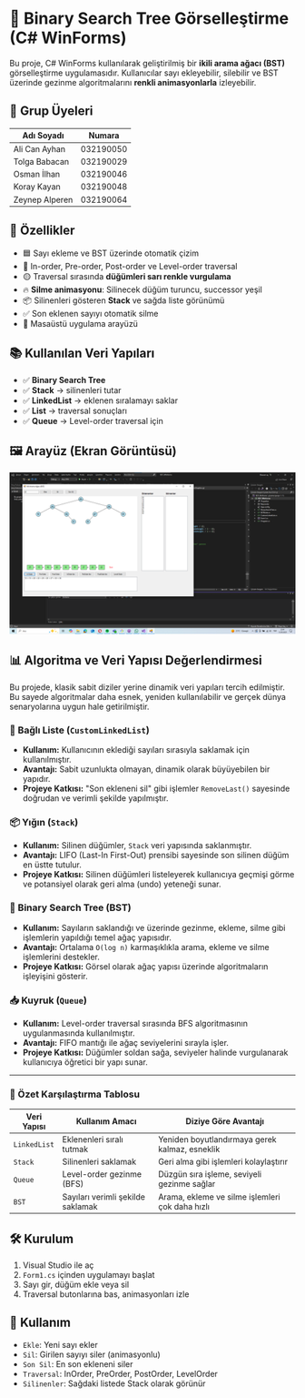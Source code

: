 # 🧠 Binary Search Tree Görselleştirme (C# WinForms)

Bu proje, C# WinForms kullanılarak geliştirilmiş bir **ikili arama ağacı (BST)** görselleştirme uygulamasıdır. Kullanıcılar sayı ekleyebilir, silebilir ve BST üzerinde gezinme algoritmalarını **renkli animasyonlarla** izleyebilir.
## 👥 Grup Üyeleri

| Adı Soyadı        | Numara     | 
|--------------------|------------|
| Ali Can Ayhan      | 032190050  |
| Tolga Babacan      | 032190029  | 
| Osman İlhan        | 032190046  | 
| Koray Kayan        | 032190048  | 
| Zeynep Alperen     | 032190064  |
## 🚀 Özellikler

- 🟦 Sayı ekleme ve BST üzerinde otomatik çizim
- 🔄 In-order, Pre-order, Post-order ve Level-order traversal
- 🟡 Traversal sırasında **düğümleri sarı renkle vurgulama**
- 🔥 **Silme animasyonu**: Silinecek düğüm turuncu, successor yeşil
- 📦 Silinenleri gösteren **Stack** ve sağda liste görünümü
- ✅ Son eklenen sayıyı otomatik silme
- 🔁 Masaüstü uygulama arayüzü

## 📚 Kullanılan Veri Yapıları

- ✅ **Binary Search Tree**  
- ✅ **Stack** → silinenleri tutar  
- ✅ **LinkedList** → eklenen sıralamayı saklar  
- ✅ **List** → traversal sonuçları  
- ✅ **Queue** → Level-order traversal için

## 🖼️ Arayüz (Ekran Görüntüsü)
![BST Görsel](screenshot.png)

## 📊 Algoritma ve Veri Yapısı Değerlendirmesi

Bu projede, klasik sabit diziler yerine dinamik veri yapıları tercih edilmiştir. Bu sayede algoritmalar daha esnek, yeniden kullanılabilir ve gerçek dünya senaryolarına uygun hale getirilmiştir.

### 🔁 Bağlı Liste (`CustomLinkedList`)
- **Kullanım:** Kullanıcının eklediği sayıları sırasıyla saklamak için kullanılmıştır.
- **Avantajı:** Sabit uzunlukta olmayan, dinamik olarak büyüyebilen bir yapıdır.
- **Projeye Katkısı:** "Son ekleneni sil" gibi işlemler `RemoveLast()` sayesinde doğrudan ve verimli şekilde yapılmıştır.

### 📦 Yığın (`Stack`)
- **Kullanım:** Silinen düğümler, `Stack` veri yapısında saklanmıştır.
- **Avantajı:** LIFO (Last-In First-Out) prensibi sayesinde son silinen düğüm en üstte tutulur.
- **Projeye Katkısı:** Silinen düğümleri listeleyerek kullanıcıya geçmişi görme ve potansiyel olarak geri alma (undo) yeteneği sunar.

### 🌲 Binary Search Tree (BST)
- **Kullanım:** Sayıların saklandığı ve üzerinde gezinme, ekleme, silme gibi işlemlerin yapıldığı temel ağaç yapısıdır.
- **Avantajı:** Ortalama `O(log n)` karmaşıklıkla arama, ekleme ve silme işlemlerini destekler.
- **Projeye Katkısı:** Görsel olarak ağaç yapısı üzerinde algoritmaların işleyişini gösterir.

### 📥 Kuyruk (`Queue`)
- **Kullanım:** Level-order traversal sırasında BFS algoritmasının uygulanmasında kullanılmıştır.
- **Avantajı:** FIFO mantığı ile ağaç seviyelerini sırayla işler.
- **Projeye Katkısı:** Düğümler soldan sağa, seviyeler halinde vurgulanarak kullanıcıya öğretici bir yapı sunar.

---

### 🔬 Özet Karşılaştırma Tablosu

| Veri Yapısı     | Kullanım Amacı                     | Diziye Göre Avantajı                             |
|------------------|------------------------------------|--------------------------------------------------|
| `LinkedList`     | Eklenenleri sıralı tutmak          | Yeniden boyutlandırmaya gerek kalmaz, esneklik   |
| `Stack`          | Silinenleri saklamak               | Geri alma gibi işlemleri kolaylaştırır           |
| `Queue`          | Level-order gezinme (BFS)          | Düzgün sıra işleme, seviyeli gezinme sağlar      |
| `BST`            | Sayıları verimli şekilde saklamak  | Arama, ekleme ve silme işlemleri çok daha hızlı  |



## 🛠️ Kurulum

1. Visual Studio ile aç  
2. `Form1.cs` içinden uygulamayı başlat  
3. Sayı gir, düğüm ekle veya sil  
4. Traversal butonlarına bas, animasyonları izle

## 🧪 Kullanım

- `Ekle`: Yeni sayı ekler  
- `Sil`: Girilen sayıyı siler (animasyonlu)  
- `Son Sil`: En son ekleneni siler  
- `Traversal`: InOrder, PreOrder, PostOrder, LevelOrder  
- `Silinenler`: Sağdaki listede Stack olarak görünür


